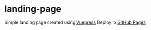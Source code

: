 # landing-page

Simple landing page created using [Vuepress](https://vuepress.vuejs.org/)
Deploy to [GitHub Pages](https://vuepress.vuejs.org/guide/deploy.html#github-pages)
